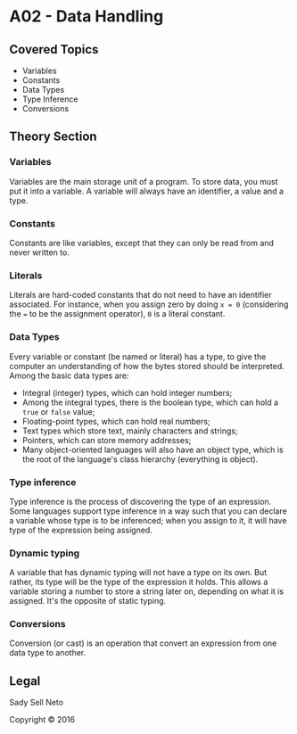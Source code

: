 # A02 - Data Handling

## Covered Topics
- Variables
- Constants
- Data Types
- Type Inference
- Conversions

## Theory Section

### Variables
Variables are the main storage unit of a program. To store data, you must put it into a variable. A variable will always have an identifier, a value and a type.

### Constants
Constants are like variables, except that they can only be read from and never written to.

### Literals
Literals are hard-coded constants that do not need to have an identifier associated. For instance, when you assign zero by doing `x = 0` (considering the `=` to be the assignment operator), `0` is a literal constant.

### Data Types
Every variable or constant (be named or literal) has a type, to give the computer an understanding of how the bytes stored should be interpreted. Among the basic data types are:

- Integral (integer) types, which can hold integer numbers;
- Among the integral types, there is the boolean type, which can hold a `true` or `false` value;
- Floating-point types, which can hold real numbers;
- Text types which store text, mainly characters and strings;
- Pointers, which can store memory addresses;
- Many object-oriented languages will also have an object type, which is the root of the language's class hierarchy (everything is object).

### Type inference
Type inference is the process of discovering the type of an expression. Some languages support type inference in a way such that you can declare a variable whose type is to be inferenced; when you assign to it, it will have type of the expression being assigned.

### Dynamic typing
A variable that has dynamic typing will not have a type on its own. But rather, its type will be the type of the expression it holds. This allows a variable storing a number to store a string later on, depending on what it is assigned. It's the opposite of static typing.

### Conversions
Conversion (or cast) is an operation that convert an expression from one data type to another.

## Legal
Sady Sell Neto

Copyright &copy; 2016
